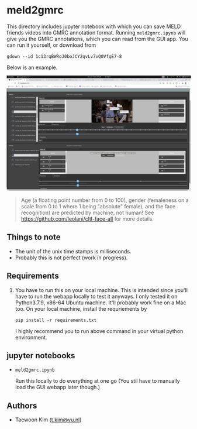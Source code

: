 # meld2gmrc

This directory includes jupyter notebook with which you can save MELD friends videos into GMRC annotation format. Running `meld2gmrc.ipynb` will give you the GMRC annotations, which you can read from the GUI app. You can run it yourself, or download from
```
gdown --id 1c13rqBWRoJ0boJCY2qvLv7vQ0VfqE7-8
```

Below is an example.

![meld2gmrc example](meld2gmrc.png)
> Age (a floating point number from 0 to 100), gender (femaleness on a scale from 0 to 1 where 1 being "absolute" female), and the face recognition) are predicted by machine, not human! See https://github.com/leolani/cltl-face-all for more details.

## Things to note

- The unit of the unix time stamps is milliseconds.
- Probably this is not perfect (work in progress).

## Requirements

1. You have to run this on your local machine. This is intended since you'll have to run the webapp locally to test it anyways. I only tested it on Python3.7.9, x86-64 Ubuntu machine. It'll probably work fine on a Mac too. On your local machine, install the requriements by
    ```
    pip install -r requirements.txt
    ```
    I highly recommend you to run above command in your virtual python environment.


## jupyter notebooks

- `meld2gmrc.ipynb`

  Run this locally to do everything at one go (You stil have to manually load the GUI webapp later though.)

## Authors

- Taewoon Kim (t.kim@vu.nl)
